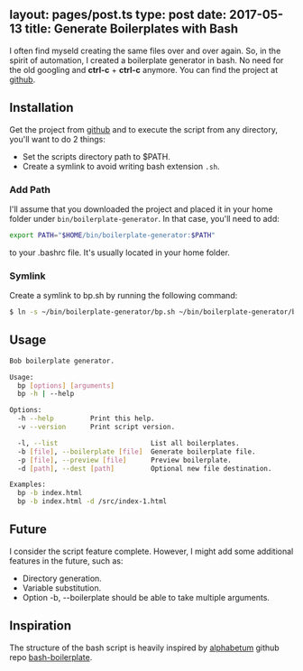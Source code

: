 layout: pages/post.ts
type: post
date: 2017-05-13
title: Generate Boilerplates with Bash
---

I often find myseld creating the same files over and over again. So, in the spirit of automation, I created a boilerplate generator in bash. No need for the old googling and **ctrl-c** + **ctrl-c** anymore.
You can find the project at [github](https://github.com/samiralajmovic/boilerplate-generator).

## Installation

Get the project from [github](https://github.com/samiralajmovic/boilerplate-generator) and to execute the script from any directory, you'll want to do 2 things:

* Set the scripts directory path to $PATH.
* Create a symlink to avoid writing bash extension `.sh`.

### Add Path

I'll assume that you downloaded the project and placed it in your home folder under `bin/boilerplate-generator`. In that case, you'll need to add:

```sh
export PATH="$HOME/bin/boilerplate-generator:$PATH"
```

to your .bashrc file. It's usually located in your home folder.

### Symlink

Create a symlink to bp.sh by running the following command:

```sh
$ ln -s ~/bin/boilerplate-generator/bp.sh ~/bin/boilerplate-generator/bp
```

## Usage

```bash
Bob boilerplate generator.

Usage:
  bp [options] [arguments]
  bp -h | --help

Options:
  -h --help         Print this help.
  -v --version      Print script version.

  -l, --list                       List all boilerplates.
  -b [file], --boilerplate [file]  Generate boilerplate file.
  -p [file], --preview [file]      Preview boilerplate.
  -d [path], --dest [path]         Optional new file destination.

Examples:
  bp -b index.html
  bp -b index.html -d /src/index-1.html
```

## Future

I consider the script feature complete. However, I might add some additional features in the future, such as:

* Directory generation.
* Variable substitution.
* Option -b, --boilerplate should be able to take multiple arguments.

## Inspiration

The structure of the bash script is heavily inspired by [alphabetum](https://github.com/alphabetum) github repo [bash-boilerplate](https://github.com/alphabetum/bash-boilerplate).
